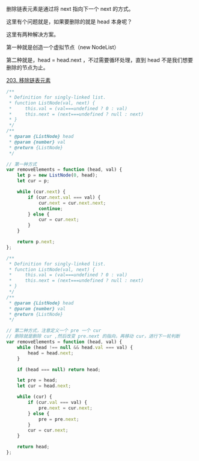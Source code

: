 删除链表元素是通过将 next 指向下一个 next 的方式。

这里有个问题就是，如果要删除的就是 head 本身呢？

这里有两种解决方案。

第一种就是创造一个虚拟节点（new NodeList）

第二种就是，head = head.next ，不过需要循环处理，直到 head 不是我们想要删除的节点为止。

[203. 移除链表元素](https://leetcode.cn/problems/remove-linked-list-elements/description/)

```js
/**
 * Definition for singly-linked list.
 * function ListNode(val, next) {
 *     this.val = (val===undefined ? 0 : val)
 *     this.next = (next===undefined ? null : next)
 * }
 */
/**
 * @param {ListNode} head
 * @param {number} val
 * @return {ListNode}
 */

// 第一种方式
var removeElements = function (head, val) {
    let p = new ListNode(0, head);
    let cur = p;

    while (cur.next) {
        if (cur.next.val === val) {
            cur.next = cur.next.next;
            continue;
        } else {
            cur = cur.next;
        }
    }

    return p.next;
};
```

```js
/**
 * Definition for singly-linked list.
 * function ListNode(val, next) {
 *     this.val = (val===undefined ? 0 : val)
 *     this.next = (next===undefined ? null : next)
 * }
 */
/**
 * @param {ListNode} head
 * @param {number} val
 * @return {ListNode}
 */

// 第二种方式，注意定义一个 pre 一个 cur
// 删除就是删除 cur ,然后改变 pre.next 的指向，再移动 cur，进行下一轮判断
var removeElements = function (head, val) {
    while (head !== null && head.val === val) {
        head = head.next;
    }

    if (head === null) return head;

    let pre = head;
    let cur = head.next;

    while (cur) {
        if (cur.val === val) {
            pre.next = cur.next;
        } else {
            pre = pre.next;
        }
        cur = cur.next;
    }

    return head;
};
```
